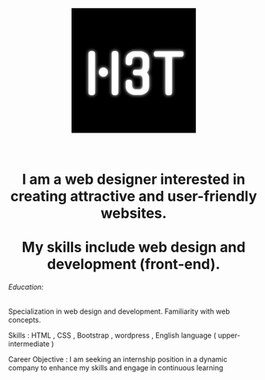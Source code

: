 <div align='center'>


<img src='./366422104_1070552743924507_953706037877883994_n.jpg' width='250px'/>
<br><br><br>
<h1>I am a web designer interested in creating attractive and user-friendly websites.<br><br> My skills include web design and development (front-end).</h1>

</div>
<p align='left'>

<h6>Education:</h6> Specialization in web design and development. Familiarity with web concepts.

Skills : HTML , CSS , Bootstrap , wordpress , English language ( upper-intermediate )

Career Objective : I am seeking an internship position in a dynamic company to enhance my skills and engage in continuous learning</p>
